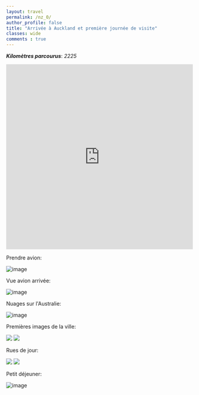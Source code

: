 ```yaml
---
layout: travel
permalink: /nz_0/
author_profile: false
title: "Arrivée à Auckland et première journée de visite"
classes: wide
comments : true
---
```


<!-- jQuery 1.8 or later, 33 KB -->
<script src="https://ajax.googleapis.com/ajax/libs/jquery/1.11.1/jquery.min.js"></script>

<!-- Fotorama from CDNJS, 19 KB -->
<link  href="https://cdnjs.cloudflare.com/ajax/libs/fotorama/4.6.4/fotorama.css" rel="stylesheet">
<script src="https://cdnjs.cloudflare.com/ajax/libs/fotorama/4.6.4/fotorama.js"></script>

***Kilomètres parcourus***: *2225*

<iframe src="https://www.google.com/maps/d/u/0/embed?mid=1GoQknvhxXfCiI-Xc6cKB_Bv5-_mRsaxH" width="100%" height="500" frameBorder="0"></iframe>

<br>

Prendre avion:

![image](https://drive.google.com/uc?id=1kk4g2zl8B1VuiOxONVtCwAB4S3Uwggf_)

Vue avion arrivée:

![image](https://drive.google.com/uc?id=1IgLOhBcfqkk9OSoIRYipMZLXkqEk12eK)

Nuages sur l'Australie:

![image](https://drive.google.com/uc?id=1-hPkuiWxsniJ6ebQKqHwdtrXesCQprGE)

Premières images de la ville:

<div class="fotorama">
  <img src="https://drive.google.com/uc?id=1xpy3vDKhCyNml023_5zMs0E0hMvh-j33">
  <img src="https://drive.google.com/uc?id=1z1Jw5-AH2rlTlgbXU3nBtSMZKrdVgBEW">
</div>

Rues de jour:

<div class="fotorama">
  <img src="https://drive.google.com/uc?id=1HMYsm9VYy2K4X1fAQbw6APuqgoO_o6gv">
  <img src="https://drive.google.com/uc?id=1z1Jw5-AH2rlTlgbXU3nBtSMZKrdVgBEW">
</div>

Petit déjeuner:

![image](https://drive.google.com/uc?id=1HMYsm9VYy2K4X1fAQbw6APuqgoO_o6gv)

